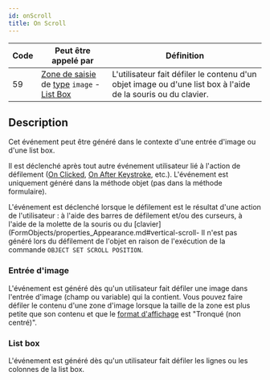 ```yaml
---
id: onScroll
title: On Scroll
---
```


| Code | Peut être appelé par                                                                                                                                   | Définition                                                                                                                    |
| ---- | ------------------------------------------------------------------------------------------------------------------------------------------------------ | ----------------------------------------------------------------------------------------------------------------------------- |
| 59   | [Zone de saisie](FormObjects/input_overview.md) de [type](FormObjects/properties_Object.md#type) `image` - [List Box](FormObjects/listbox_overview.md) | L'utilisateur fait défiler le contenu d'un objet image ou d'une list box à l'aide de la souris ou du clavier. |

## Description

Cet événement peut être généré dans le contexte d'une entrée d'image ou d'une list box.

Il est déclenché après tout autre événement utilisateur lié à l'action de défilement ([On Clicked](onClicked.md), [On After Keystroke](onAfterKeystroke.md), etc.). L'événement est uniquement généré dans la méthode objet (pas dans la méthode formulaire).

L'événement est déclenché lorsque le défilement est le résultat d'une action de l'utilisateur : à l'aide des barres de défilement et/ou des curseurs, à l'aide de la molette de la souris ou du [clavier](FormObjects/properties_Appearance.md#vertical-scroll- Il n'est pas généré lors du défilement de l'objet en raison de l'exécution de la commande `OBJECT SET SCROLL POSITION`.

### Entrée d'image

L'événement est généré dès qu'un utilisateur fait défiler une image dans l'entrée d'image (champ ou variable) qui la contient. Vous pouvez faire défiler le contenu d'une zone d'image lorsque la taille de la zone est plus petite que son contenu et que le [format d'affichage](FormObjects/properties_Display.md#picture-format) est "Tronqué (non centré)".

### List box

L'événement est généré dès qu'un utilisateur fait défiler les lignes ou les colonnes de la list box.
